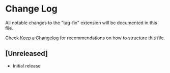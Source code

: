 # Change Log

All notable changes to the "tag-fix" extension will be documented in this file.

Check [Keep a Changelog](http://keepachangelog.com/) for recommendations on how to structure this file.

## [Unreleased]

- Initial release